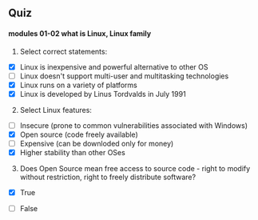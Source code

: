   
## Quiz

#### modules 01-02 what is Linux, Linux family
  
1. Select correct statements:
- [x] Linux is inexpensive and powerful alternative to other OS
- [ ] Linux doesn't support multi-user and multitasking technologies
- [x] Linux runs on a variety of platforms
- [x] Linux is developed by Linus Tordvalds in July 1991
  
2. Select Linux features:
- [ ] Insecure (prone to common vulnerabilities associated with Windows)
- [x] Open source (code freely available)
- [ ] Expensive (can be downloded only for money)
- [x] Higher stability than other OSes
  
3. Does Open Source mean free access to source code - right to modify without restriction, right to freely distribute software?
- [x] True
- [ ] False
  
